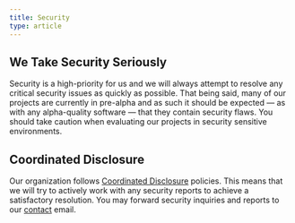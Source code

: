 ```yaml
---
title: Security
type: article
---
```


## We Take Security Seriously

Security is a high-priority for us and we will always attempt to resolve any critical security issues as quickly as possible. That being said, many of our projects are currently in pre-alpha and as such it should be expected — as with any alpha-quality software — that they contain security flaws. You should take caution when evaluating our projects in security sensitive environments.

## Coordinated Disclosure

Our organization follows [Coordinated Disclosure](https://docs.github.com/en/code-security/repository-security-advisories/about-coordinated-disclosure-of-security-vulnerabilities) policies. This means that we will try to actively work with any security reports to achieve a satisfactory resolution. You may forward security inquiries and reports to our [contact](/contact/) email.
